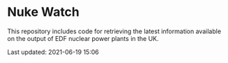 # Nuke Watch

This repository includes code for retrieving the latest information available on the output of EDF nuclear power plants in the UK.

Last updated: 2021-06-19 15:06